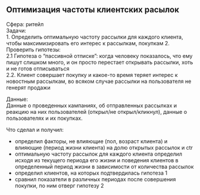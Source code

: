 <h2>Оптимизация частоты клиентских расылок</h2>
Сфера: ритейл<br>
Задачи: <br>
1. Определить оптимальную частоту рассылки для каждого клиента, чтобы максимизировать его интерес к рассылкам, покупкам
2. Проверить гипотезы: <br>
2.1 Гипотеза о “пассивной отписке”: когда человеку показалось, что ему пишут слишком много, и он просто перестает открывать рассылки, хоть и не готов отписываться<br>
2.2. Клиент совершает покупку и какое-то время теряет интерес к новостным рассылкам, во всяком случае рассылки на пользователя не генерят продажи<br>

Данные:<br>Данные о проведенных кампаниях, об отправленных рассылках и реакцию на них пользователей (открыл/не открыл/кликнул), данные о пользователях и их покупках.<br>

Что сделал и получил:<br>
- определил факторы, не влияющие (пол, возраст клиента) и влияющие (период жизни клиента) на долю открытых рассылок и ctr<br>
- оптимальную частоту рассылок для каждого клиента определил исходя из текущего периода его жизни и поведения клиентов в определенный период жизни в зависимости от количества рассылок<br>
- определил клиентов, на которых подтвердилась гипотеза 1<br>
- сравнил показатели в различных периодах после совершения покупки, по ним отверг гипотезу 2<br>
